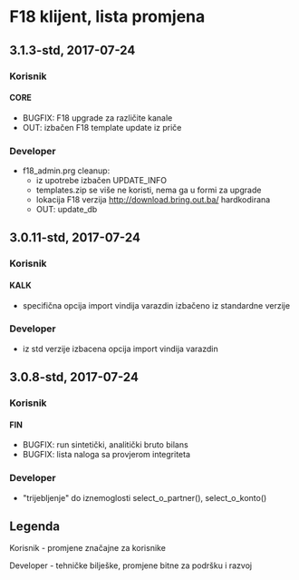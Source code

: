 # F18 klijent, lista promjena

## 3.1.3-std, 2017-07-24

### Korisnik

#### CORE
- BUGFIX: F18 upgrade za različite kanale
- OUT: izbačen F18 template update iz priče

### Developer
- f18_admin.prg cleanup:
  - iz upotrebe izbačen UPDATE_INFO
  - templates.zip se više ne koristi, nema ga u formi za upgrade
  - lokacija F18 verzija http://download.bring.out.ba/ hardkodirana
  - OUT: update_db

## 3.0.11-std, 2017-07-24

### Korisnik
#### KALK
- specifična opcija import vindija varazdin izbačeno iz standardne verzije

### Developer
- iz std verzije izbacena opcija import vindija varazdin

## 3.0.8-std, 2017-07-24

### Korisnik

#### FIN
- BUGFIX: run sintetički, analitički bruto bilans
- BUGFIX: lista naloga sa provjerom integriteta

### Developer

- "trijebljenje" do iznemoglosti select_o_partner(), select_o_konto()


## Legenda

Korisnik - promjene značajne za korisnike

Developer - tehničke bilješke, promjene bitne za podršku i razvoj
